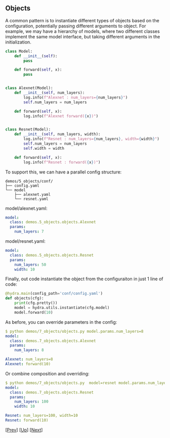## Objects
A common pattern is to instantiate different types of objects based on the configuration, potentially passing different arguments to object.
For example, we may have a hierarchy of models, where two different classes implement the same model interface,
but taking different arguments in the initialization.

```python
class Model:
    def __init__(self):
        pass

    def forward(self, x):
        pass


class Alexnet(Model):
    def __init__(self, num_layers):
        log.info(f"Alexnet : num_layers={num_layers}")
        self.num_layers = num_layers

    def forward(self, x):
        log.info(f"Alexnet forward({x})")


class Resnet(Model):
    def __init__(self, num_layers, width):
        log.info(f"Resnet : num_layers={num_layers}, width={width}")
        self.num_layers = num_layers
        self.width = width

    def forward(self, x):
        log.info(f"Resnet : forward({x})")
```

To support this, we can have a parallel config structure:
```text
demos/5_objects/conf/
├── config.yaml
└── model
    ├── alexnet.yaml
    └── resnet.yaml
```

model/alexnet.yaml:
```yaml
model:
  class: demos.5_objects.objects.Alexnet
  params:
    num_layers: 7
```
model/resnet.yaml:
```yaml
model:
  class: demos.5_objects.objects.Resnet
  params:
    num_layers: 50
    width: 10
```

Finally, out code instantiate the object from the configuraiton in just 1 line of code:
```python
@hydra.main(config_path='conf/config.yaml')
def objects(cfg):
    print(cfg.pretty())
    model = hydra.utils.instantiate(cfg.model)
    model.forward(10)
```

As before, you can override parameters in the config:
```yaml
$ python demos/7_objects/objects.py model.params.num_layers=8
model:
  class: demos.7_objects.objects.Alexnet
  params:
    num_layers: 8

Alexnet: num_layers=8
Alexnet: forward(10)
```

Or combine composition and overriding:
```yaml
$ python demos/7_objects/objects.py  model=resnet model.params.num_layers=100
model:
  class: demos.7_objects.objects.Resnet
  params:
    num_layers: 100
    width: 10

Resnet: num_layers=100, width=10
Resnet: forward(10)
```

[[Prev](../6_sweep/README.md)] [[Up](../README.md)] [[Next](../8_specialzing_config)]
